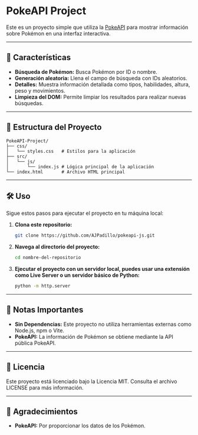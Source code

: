 
# PokeAPI Project

Este es un proyecto simple que utiliza la [PokeAPI](https://pokeapi.co/) para mostrar información sobre Pokémon en una interfaz interactiva.

---

## 🚀 Características
- **Búsqueda de Pokémon:** Busca Pokémon por ID o nombre.
- **Generación aleatoria:** Llena el campo de búsqueda con IDs aleatorios.
- **Detalles:** Muestra información detallada como tipos, habilidades, altura, peso y movimientos.
- **Limpieza del DOM:** Permite limpiar los resultados para realizar nuevas búsquedas.

---

## 📂 Estructura del Proyecto

```plaintext
PokeAPI-Project/
├── css/
│   └── styles.css   # Estilos para la aplicación
├── src/
│   └── js/
│       └── index.js # Lógica principal de la aplicación
└── index.html       # Archivo HTML principal
```

---

## 🛠️ Uso

Sigue estos pasos para ejecutar el proyecto en tu máquina local:

1. **Clona este repositorio:**
   ```bash
   git clone https://github.com/AJPadillo/pokeapi-js.git
   ```

2. **Navega al directorio del proyecto:**
   ```bash
   cd nombre-del-repositorio
   ```

3. **Ejecutar el proyecto con un servidor local, puedes usar una extensión como Live Server o un servidor básico de Python:**
   ```bash
   python -m http.server
   ```

---

## 🛑 Notas Importantes
- **Sin Dependencias:** Este proyecto no utiliza herramientas externas como Node.js, npm o Vite.
- **PokeAPI:** La información de Pokémon se obtiene mediante la API pública PokeAPI.

---

## 📜 Licencia

Este proyecto está licenciado bajo la Licencia MIT. Consulta el archivo LICENSE para más información.

---

## 🤝 Agradecimientos

- **PokeAPI:** Por proporcionar los datos de los Pokémon.

